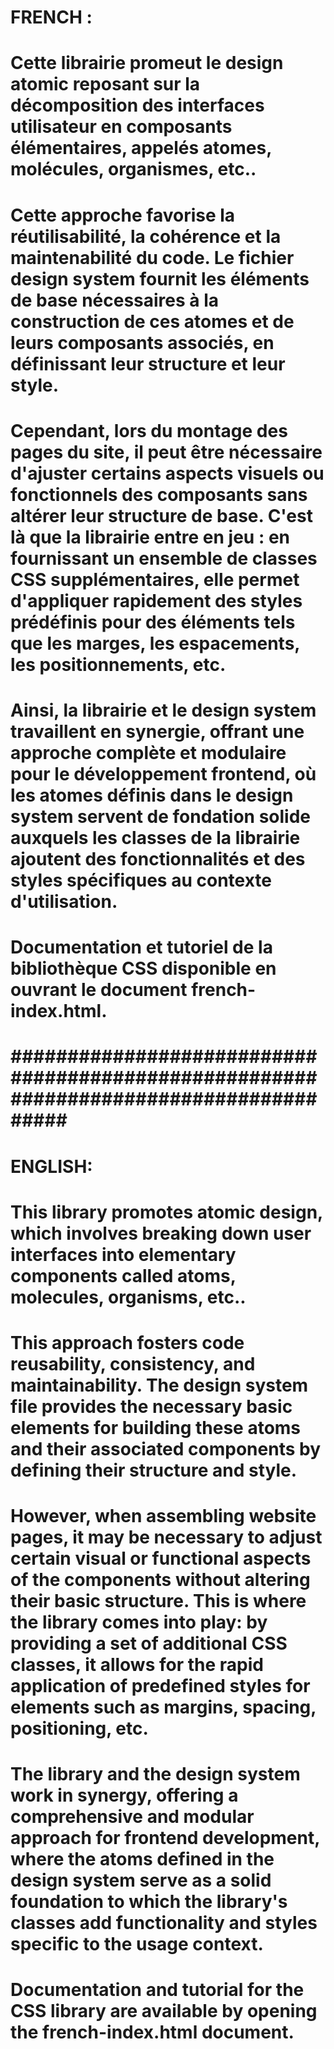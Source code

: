 # FRENCH :

# Cette librairie promeut le design atomic reposant sur la décomposition des interfaces utilisateur en composants élémentaires, appelés atomes, molécules, organismes, etc..

# Cette approche favorise la réutilisabilité, la cohérence et la maintenabilité du code. Le fichier design system fournit les éléments de base nécessaires à la construction de ces atomes et de leurs composants associés, en définissant leur structure et leur style. 

# Cependant, lors du montage des pages du site, il peut être nécessaire d'ajuster certains aspects visuels ou fonctionnels des composants sans altérer leur structure de base. C'est là que la librairie entre en jeu : en fournissant un ensemble de classes CSS supplémentaires, elle permet d'appliquer rapidement des styles prédéfinis pour des éléments tels que les marges, les espacements, les positionnements, etc. 

# Ainsi, la librairie et le design system travaillent en synergie, offrant une approche complète et modulaire pour le développement frontend, où les atomes définis dans le design system servent de fondation solide auxquels les classes de la librairie ajoutent des fonctionnalités et des styles spécifiques au contexte d'utilisation.


# Documentation et tutoriel de la bibliothèque CSS disponible en ouvrant le document french-index.html.


# ###################################################################################### #


# ENGLISH:

# This library promotes atomic design, which involves breaking down user interfaces into elementary components called atoms, molecules, organisms, etc..

# This approach fosters code reusability, consistency, and maintainability. The design system file provides the necessary basic elements for building these atoms and their associated components by defining their structure and style.

# However, when assembling website pages, it may be necessary to adjust certain visual or functional aspects of the components without altering their basic structure. This is where the library comes into play: by providing a set of additional CSS classes, it allows for the rapid application of predefined styles for elements such as margins, spacing, positioning, etc.

# The library and the design system work in synergy, offering a comprehensive and modular approach for frontend development, where the atoms defined in the design system serve as a solid foundation to which the library's classes add functionality and styles specific to the usage context.


# Documentation and tutorial for the CSS library are available by opening the french-index.html document.